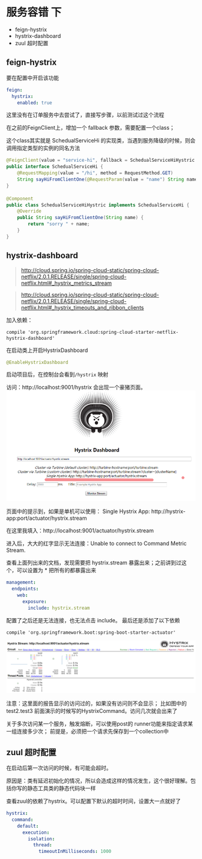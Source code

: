 # 服务容错 下

* feign-hystrix
* hystrix-dashboard
* zuul 超时配置

## feign-hystrix

要在配置中开启该功能
```yml
feign:
  hystrix:
    enabled: true
```
这里没有在订单服务中去尝试了，直接写步骤，以前测试过这个流程

在之前的FeignClient上，增加一个 fallback 参数，需要配置一个class；

这个class其实就是 SchedualServiceHi 的实现类，当遇到服务降级的时候，则会调用指定类型的实例的同名方法
```java
@FeignClient(value = "service-hi", fallback = SchedualServiceHiHystric.class)
public interface SchedualServiceHi {
    @RequestMapping(value = "/hi", method = RequestMethod.GET)
    String sayHiFromClientOne(@RequestParam(value = "name") String name);
}

@Component
public class SchedualServiceHiHystric implements SchedualServiceHi {
    @Override
    public String sayHiFromClientOne(String name) {
        return "sorry " + name;
    }
}
```

## hystrix-dashboard
> http://cloud.spring.io/spring-cloud-static/spring-cloud-netflix/2.0.1.RELEASE/single/spring-cloud-netflix.html#_hystrix_metrics_stream

> http://cloud.spring.io/spring-cloud-static/spring-cloud-netflix/2.0.1.RELEASE/single/spring-cloud-netflix.html#_hystrix_timeouts_and_ribbon_clients


加入依赖：

```
compile 'org.springframework.cloud:spring-cloud-starter-netflix-hystrix-dashboard'
```

在启动类上开启HystrixDashboard
```java
@EnableHystrixDashboard
```
启动项目后，在控制台会看到`/hystrix` 映射

访问：http://localhost:9001/hystrix 会出现一个豪猪页面。
![](/assets/image/imooc/spring_cloud/snipaste_20180819_235309.png)

页面中的提示到，如果是单机可以使用： Single Hystrix App: http://hystrix-app:port/actuator/hystrix.stream

在这里我填入：http://localhost:9001/actuator/hystrix.stream

进入后，大大的红字显示无法连接：Unable to connect to Command Metric Stream.

查看上面列出来的文档，发现需要把 hystrix.stream 暴露出来；之前讲到过这个，可以设置为 * 把所有的都暴露出来
```yml
management:
  endpoints:
    web:
      exposure:
        include: hystrix.stream
```
配置了之后还是无法连接，也无法点击 include。 最后还是添加了以下依赖
```
compile 'org.springframework.boot:spring-boot-starter-actuator'
```
![](/assets/image/imooc/spring_cloud/snipaste_20180819_235255.png)

注意：这里面的报告显示的访问过的，如果没有访问则不会显示；
比如图中的test2.test3 前面演示的时候写的HystrixCommand。访问几次就会出来了


关于多次访问某一个服务，触发熔断，可以使用post的 runner功能来指定请求某一组连接多少次；
前提是，必须把一个请求先保存到一个collection中

## zuul 超时配置

在启动后第一次访问的时候，有可能会超时。

原因是：类有延迟初始化的情况，所以会造成这样的情况发生，这个很好理解。包括你写的静态工具类的静态代码块一样

查看zuul的依赖了hystrix。可以配置下默认的超时时间，设置大一点就好了

```yml
hystrix:
  command:
    default:
      execution:
        isolation:
          thread:
            timeoutInMilliseconds: 1000
```
